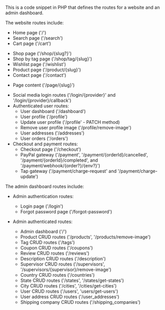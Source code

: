 This is a code snippet in PHP that defines the routes for a website and an admin dashboard.

The website routes include:

- Home page ('/')
- Search page ('/search')
- Cart page ('/cart')
<!-- ! ? -->
- Shop page ('/shop/{slug?}')
- Shop by tag page ('/shop/tag/{slug}')
- Wishlist page ('/wishlist')
- Product page ('/product/{slug}')
- Contact page ('/contact')
<!-- ! ? -->
- Page content ('/page/{slug}')
<!-- ! ? -->
- Social media login routes ('/login/{provider}' and '/login/{provider}/callback')
- Authenticated user routes:
  - User dashboard ('/dashboard')
  - User profile ('/profile')
  - Update user profile ('/profile' - PATCH method)
  - Remove user profile image ('/profile/remove-image')
  - User addresses ('/addresses')
  - User orders ('/orders')
- Checkout and payment routes:
  - Checkout page ('/checkout')
  <!-- ! ?  -->
  - PayPal gateway ('/payment', '/payment/{orderId}/cancelled', '/payment/{orderId}/completed', and '/payment/webhook/{order?}/{env?}')
  <!-- ! ? -->
  - Tap gateway ('/payment/charge-request' and '/payment/charge-update')

The admin dashboard routes include:

- Admin authentication routes:
  - Login page ('/login')
  - Forgot password page ('/forgot-password')
- Admin authenticated routes:

  - Admin dashboard ('/')
  - Product CRUD routes ('/products', '/products/remove-image')
  - Tag CRUD routes ('/tags')
  - Coupon CRUD routes ('/coupons')
  - Review CRUD routes ('/reviews')
  - Description CRUD routes ('/description')

  <!-- ! ? -->

  - Supervisor CRUD routes ('/supervisors', '/supervisors/{supervisor}/remove-image')
  - Country CRUD routes ('/countries')
  - State CRUD routes ('/states', '/states/get-states')
  - City CRUD routes ('/cities', '/cities/get-cities')
  - User CRUD routes ('/users', 'users/get-users')
  - User address CRUD routes ('/user_addresses')
  - Shipping company CRUD routes ('/shipping_companies')
  <!-- ! ? -->
